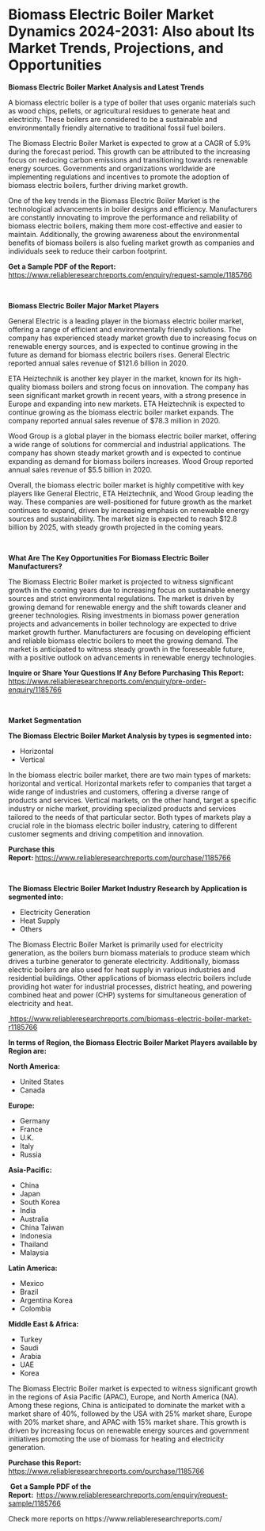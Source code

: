 <p><h1>Biomass Electric Boiler Market Dynamics 2024-2031: Also about Its Market Trends, Projections, and Opportunities</h1></p><p><strong>Biomass Electric Boiler Market Analysis and Latest Trends</strong></p>
<p><p>A biomass electric boiler is a type of boiler that uses organic materials such as wood chips, pellets, or agricultural residues to generate heat and electricity. These boilers are considered to be a sustainable and environmentally friendly alternative to traditional fossil fuel boilers.</p><p>The Biomass Electric Boiler Market is expected to grow at a CAGR of 5.9% during the forecast period. This growth can be attributed to the increasing focus on reducing carbon emissions and transitioning towards renewable energy sources. Governments and organizations worldwide are implementing regulations and incentives to promote the adoption of biomass electric boilers, further driving market growth.</p><p>One of the key trends in the Biomass Electric Boiler Market is the technological advancements in boiler designs and efficiency. Manufacturers are constantly innovating to improve the performance and reliability of biomass electric boilers, making them more cost-effective and easier to maintain. Additionally, the growing awareness about the environmental benefits of biomass boilers is also fueling market growth as companies and individuals seek to reduce their carbon footprint.</p></p>
<p><strong>Get a Sample PDF of the Report:&nbsp;</strong> <a href="https://www.reliableresearchreports.com/enquiry/request-sample/1185766">https://www.reliableresearchreports.com/enquiry/request-sample/1185766</a></p>
<p>&nbsp;</p>
<p><strong>Biomass Electric Boiler Major Market Players</strong></p>
<p><p>General Electric is a leading player in the biomass electric boiler market, offering a range of efficient and environmentally friendly solutions. The company has experienced steady market growth due to increasing focus on renewable energy sources, and is expected to continue growing in the future as demand for biomass electric boilers rises. General Electric reported annual sales revenue of $121.6 billion in 2020.</p><p>ETA Heiztechnik is another key player in the market, known for its high-quality biomass boilers and strong focus on innovation. The company has seen significant market growth in recent years, with a strong presence in Europe and expanding into new markets. ETA Heiztechnik is expected to continue growing as the biomass electric boiler market expands. The company reported annual sales revenue of $78.3 million in 2020.</p><p>Wood Group is a global player in the biomass electric boiler market, offering a wide range of solutions for commercial and industrial applications. The company has shown steady market growth and is expected to continue expanding as demand for biomass boilers increases. Wood Group reported annual sales revenue of $5.5 billion in 2020.</p><p>Overall, the biomass electric boiler market is highly competitive with key players like General Electric, ETA Heiztechnik, and Wood Group leading the way. These companies are well-positioned for future growth as the market continues to expand, driven by increasing emphasis on renewable energy sources and sustainability. The market size is expected to reach $12.8 billion by 2025, with steady growth projected in the coming years.</p></p>
<p>&nbsp;</p>
<p><strong>What Are The Key Opportunities For Biomass Electric Boiler Manufacturers?</strong></p>
<p><p>The Biomass Electric Boiler market is projected to witness significant growth in the coming years due to increasing focus on sustainable energy sources and strict environmental regulations. The market is driven by growing demand for renewable energy and the shift towards cleaner and greener technologies. Rising investments in biomass power generation projects and advancements in boiler technology are expected to drive market growth further. Manufacturers are focusing on developing efficient and reliable biomass electric boilers to meet the growing demand. The market is anticipated to witness steady growth in the foreseeable future, with a positive outlook on advancements in renewable energy technologies.</p></p>
<p><strong>Inquire or Share Your Questions If Any Before Purchasing This Report:</strong> <a href="https://www.reliableresearchreports.com/enquiry/pre-order-enquiry/1185766">https://www.reliableresearchreports.com/enquiry/pre-order-enquiry/1185766</a></p>
<p>&nbsp;</p>
<p><strong>Market Segmentation</strong></p>
<p><strong>The Biomass Electric Boiler Market Analysis by types is segmented into:</strong></p>
<p><ul><li>Horizontal</li><li>Vertical</li></ul></p>
<p><p>In the biomass electric boiler market, there are two main types of markets: horizontal and vertical. Horizontal markets refer to companies that target a wide range of industries and customers, offering a diverse range of products and services. Vertical markets, on the other hand, target a specific industry or niche market, providing specialized products and services tailored to the needs of that particular sector. Both types of markets play a crucial role in the biomass electric boiler industry, catering to different customer segments and driving competition and innovation.</p></p>
<p><strong>Purchase this Report:&nbsp;</strong><a href="https://www.reliableresearchreports.com/purchase/1185766">https://www.reliableresearchreports.com/purchase/1185766</a></p>
<p>&nbsp;</p>
<p><strong>The Biomass Electric Boiler Market Industry Research by Application is segmented into:</strong></p>
<p><ul><li>Electricity Generation</li><li>Heat Supply</li><li>Others</li></ul></p>
<p><p>The Biomass Electric Boiler Market is primarily used for electricity generation, as the boilers burn biomass materials to produce steam which drives a turbine generator to generate electricity. Additionally, biomass electric boilers are also used for heat supply in various industries and residential buildings. Other applications of biomass electric boilers include providing hot water for industrial processes, district heating, and powering combined heat and power (CHP) systems for simultaneous generation of electricity and heat.</p></p>
<p><a href="https://www.reliableresearchreports.com/biomass-electric-boiler-market-r1185766">&nbsp;https://www.reliableresearchreports.com/biomass-electric-boiler-market-r1185766</a></p>
<p><strong>In terms of Region, the Biomass Electric Boiler Market Players available by Region are:</strong></p>
<p>
    <p> <strong> North America: </strong>
        <ul>
            <li>United States</li>
            <li>Canada</li>
        </ul>
        </p> 
    <p> <strong> Europe: </strong>
        <ul>
            <li>Germany</li>
            <li>France</li>
            <li>U.K.</li>
            <li>Italy</li>
            <li>Russia</li>
        </ul>
        </p> 
    <p> <strong> Asia-Pacific: </strong>
        <ul>
            <li>China</li>
            <li>Japan</li>
            <li>South Korea</li>
            <li>India</li>
            <li>Australia</li>
            <li>China Taiwan</li>
            <li>Indonesia</li>
            <li>Thailand</li>
            <li>Malaysia</li>
        </ul>
        </p> 
    <p> <strong> Latin America: </strong>
        <ul>
            <li>Mexico</li>
            <li>Brazil</li>
            <li>Argentina Korea</li>
            <li>Colombia</li>
        </ul>
        </p> 
    <p> <strong> Middle East & Africa: </strong>
        <ul>
            <li>Turkey</li>
            <li>Saudi</li>
            <li>Arabia</li>
            <li>UAE</li>
            <li>Korea</li>
        </ul>
    </p>
    </p>
<p><p>The Biomass Electric Boiler market is expected to witness significant growth in the regions of Asia Pacific (APAC), Europe, and North America (NA). Among these regions, China is anticipated to dominate the market with a market share of 40%, followed by the USA with 25% market share, Europe with 20% market share, and APAC with 15% market share. This growth is driven by increasing focus on renewable energy sources and government initiatives promoting the use of biomass for heating and electricity generation.</p></p>
<p><strong>Purchase this Report: </strong><a href="https://www.reliableresearchreports.com/purchase/1185766">https://www.reliableresearchreports.com/purchase/1185766</a></p>
<p>&nbsp;<strong>Get a Sample PDF of the Report:&nbsp;&nbsp;</strong><a href="https://www.reliableresearchreports.com/enquiry/request-sample/1185766">https://www.reliableresearchreports.com/enquiry/request-sample/1185766</a></p>
<p><strong></strong></p>
<p>Check more reports on https://www.reliableresearchreports.com/</p>